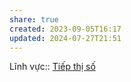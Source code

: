 ```yaml
---
share: true
created: 2023-09-05T16:17
updated: 2024-07-27T21:51
---
```

Lĩnh vực:: [Tiếp thị số](../L%C4%A9nh%20v%E1%BB%B1c/Ti%E1%BA%BFp%20th%E1%BB%8B%20s%E1%BB%91.md)